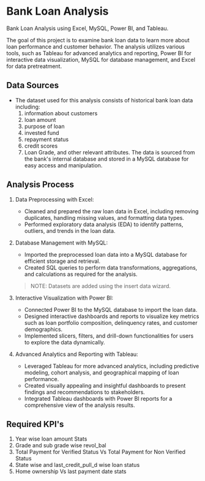 # Bank Loan Analysis
  Bank Loan Analysis using Excel, MySQL, Power BI, and Tableau.

The goal of this project is to examine bank loan data to learn more about loan performance and customer behavior. The analysis utilizes various tools, such as Tableau for advanced analytics and reporting, Power BI for interactive data visualization, MySQL for database management, and Excel for data pretreatment.


## Data Sources
   * The dataset used for this analysis consists of historical bank loan data including: 
      1. information about customers
      2. loan amount
      3. purpose of loan
      4. invested fund
      5. repayment status
      6. credit scores
      7. Loan Grade, and other relevant attributes. The data is sourced from the bank's internal database and stored in a MySQL database for easy access and manipulation.


## Analysis Process
   1. Data Preprocessing with Excel:
      * Cleaned and prepared the raw loan data in Excel, including removing duplicates, handling missing values,
        and formatting data types.
      * Performed exploratory data analysis (EDA) to identify patterns, outliers, and trends in the loan data.

   2. Database Management with MySQL:
      * Imported the preprocessed loan data into a MySQL database for efficient storage and retrieval.
      * Created SQL queries to perform data transformations, aggregations, and calculations as required for the 
        analysis.
      > NOTE: Datasets are added using the insert data wizard.

   3. Interactive Visualization with Power BI:
      * Connected Power BI to the MySQL database to import the loan data.
      * Designed interactive dashboards and reports to visualize key metrics such as loan portfolio 
        composition, delinquency rates, and customer demographics.
      * Implemented slicers, filters, and drill-down functionalities for users to explore the data dynamically.

   4. Advanced Analytics and Reporting with Tableau:
      * Leveraged Tableau for more advanced analytics, including predictive modeling, cohort analysis, and 
        geographical mapping of loan performance.
      * Created visually appealing and insightful dashboards to present findings and recommendations to 
        stakeholders.
      * Integrated Tableau dashboards with Power BI reports for a comprehensive view of the analysis results.
     

## Required KPI's
   1. Year wise loan amount Stats
   2. Grade and sub grade wise revol_bal
   3. Total Payment for Verified Status Vs Total Payment for Non Verified Status
   4. State wise and last_credit_pull_d wise loan status
   5. Home ownership Vs last payment date stats



      

